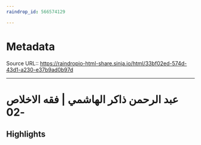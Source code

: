 ```yaml
---
raindrop_id: 566574129

---
```


# Metadata
Source URL:: https://raindropio-html-share.sinja.io/html/33bf02ed-574d-43d1-a230-e37b9ad0b97d


---
# عبد الرحمن ذاكر الهاشمي | فقه الاخلاص -02



## Highlights
